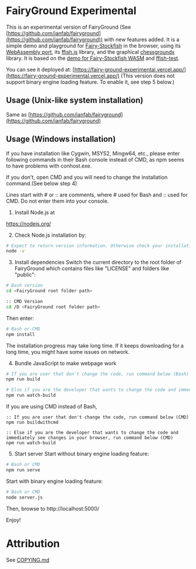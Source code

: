 # FairyGround Experimental

This is an experimental version of FairyGround (See [https://github.com/ianfab/fairyground](https://github.com/ianfab/fairyground)) with new features added. It is a simple demo and playground for [Fairy-Stockfish](https://github.com/ianfab/Fairy-Stockfish) in the browser, using its [WebAssembly port](https://github.com/ianfab/fairy-stockfish.wasm), its [ffish.js](https://www.npmjs.com/package/ffish-es6) library, and the graphical [chessgroundx](https://github.com/gbtami/chessgroundx) library. It is based on the [demo for Fairy-Stockfish WASM](https://github.com/ianfab/fairy-stockfish-nnue-wasm-demo) and [ffish-test](https://github.com/thearst3rd/ffish-test).

You can see it deployed at: [https://fairy-ground-experimental.vercel.app/](https://fairy-ground-experimental.vercel.app/)
(This version does not support binary engine loading feature. To enable it, see step 5 below.)

## Usage (Unix-like system installation)

Same as [https://github.com/ianfab/fairyground](https://github.com/ianfab/fairyground)

## Usage (Windows installation)

If you have installation like Cygwin, MSYS2, Mingw64, etc., please enter following commands in their Bash console instead of CMD, as npm seems to have problems with conhost.exe.

If you don't, open CMD and you will need to change the installation command.(See below step 4)

Lines start with # or :: are comments, where # used for Bash and :: used for CMD. Do not enter them into your console.

1. Install Node.js at

https://nodejs.org/

2. Check Node.js installation by:
```bash
# Expect to return version information. Otherwise check your installation. (Bash or CMD)
node -v
```

3. Install dependencies
Switch the current directory to the root folder of FairyGround which contains files like "LICENSE" and folders like "public":
```bash
# Bash version
cd <FairyGround root folder path>

:: CMD Version
cd /D <FairyGround root folder path>
```
Then enter: 

```bash
# Bash or CMD
npm install
```

The installation progress may take long time. If it keeps downloading for a long time, you might have some issues on network.

4. Bundle JavaScript to make webpage work

```bash
# If you are user that don't change the code, run command below (Bash)
npm run build

# Else if you are the developer that wants to change the code and immediately see changes in your browser, run command below (Bash)
npm run watch-build
```

If you are using CMD instead of Bash, 
```batch
:: If you are user that don't change the code, run command below (CMD)
npm run buildwithcmd

:: Else if you are the developer that wants to change the code and immediately see changes in your browser, run command below (CMD)
npm run watch-build
```


5. Start server
Start without binary engine loading feature:

```bash
# Bash or CMD
npm run serve
```

Start with binary engine loading feature:

```bash
# Bash or CMD
node server.js
```

Then, browse to http://localhost:5000/

Enjoy!

# Attribution

See [COPYING.md](COPYING.md)
